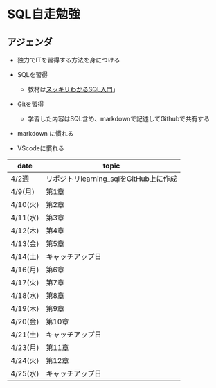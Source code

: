 #  SQL自走勉強

## アジェンダ
- 独力でITを習得する方法を身につける
- SQLを習得
    - 教材は[スッキリわかるSQL入門](https://www.amazon.co.jp/dp/4295018465)」
        
- Gitを習得
    - 学習した内容はSQL含め、markdownで記述してGithubで共有する

- markdown に慣れる

- VScodeに慣れる


| date | topic |
| -- | -- |
| 4/2週 | リポジトリlearning_sqlをGitHub上に作成 |
| 4/9(月) | 第1章 |
| 4/10(火) | 第2章 |
| 4/11(水) | 第3章 |
| 4/12(木) | 第4章 |
| 4/13(金) | 第5章 |
| 4/14(土) | キャッチアップ日 |
| 4/16(月) | 第6章 |
| 4/17(火) | 第7章 |
| 4/18(水) | 第8章 |
| 4/19(木) | 第9章 |
| 4/20(金) | 第10章 |
| 4/21(土) | キャッチアップ日 |
| 4/23(月) | 第11章 |
| 4/24(火) | 第12章 |
| 4/25(水) | キャッチアップ日 |